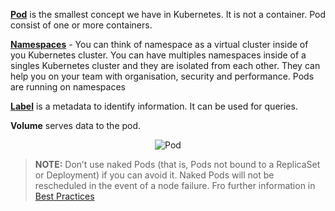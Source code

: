 [**Pod**](https://kubernetes.io/docs/concepts/workloads/pods/pod/) is the smallest concept we have in Kubernetes. It is not a container. Pod consist of one or more containers.

[**Namespaces**](https://kubernetes.io/docs/concepts/overview/working-with-objects/namespaces/) - You can think of namespace as a virtual cluster inside of you Kubernetes cluster. You can have multiples namespaces inside of a singles Kubernetes cluster and they are isolated from each other. They can help you on your team with organisation, security and performance. Pods are running on namespaces

[**Label**](https://kubernetes.io/docs/concepts/overview/working-with-objects/labels/) is a metadata to identify information. It can be used for queries.

**Volume** serves data to the pod.

<p style="text-align:center;"><img src="/contino/courses/kubernetes-basic-concepts/pods/assets/pod.png" alt="Pod"></p>


> **NOTE:** Don’t use naked Pods (that is, Pods not bound to a ReplicaSet or Deployment) if you can avoid it. Naked Pods will not be rescheduled in the event of a node failure. Fro further information in [Best Practices](https://kubernetes.io/docs/concepts/configuration/overview/)



